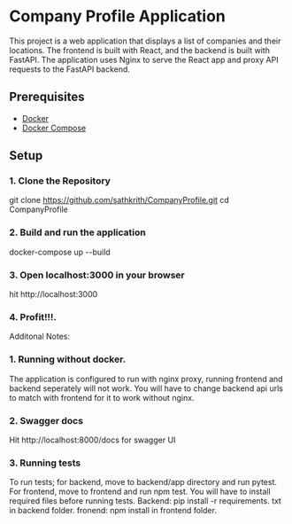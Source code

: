 # Company Profile Application

This project is a web application that displays a list of companies and their locations. The frontend is built with React, and the backend is built with FastAPI. The application uses Nginx to serve the React app and proxy API requests to the FastAPI backend.

## Prerequisites

- [Docker](https://www.docker.com/get-started)
- [Docker Compose](https://docs.docker.com/compose/install/)

## Setup

### 1. Clone the Repository

git clone https://github.com/sathkrith/CompanyProfile.git
cd CompanyProfile

### 2. Build and run the application
docker-compose up --build

### 3. Open localhost:3000 in your browser
hit http://localhost:3000 

### 4. Profit!!!.

Additonal Notes:
### 1. Running without docker.
The application is configured to run with nginx proxy, running frontend and backend seperately will not work.
You will have to change backend api urls to match with frontend for it to work without nginx.
### 2. Swagger docs
Hit http://localhost:8000/docs for swagger UI
### 3. Running tests
To run tests; for backend, move to backend/app directory and run pytest. For frontend, move to frontend and run npm test. 
You will have to install required files before running tests.
Backend: pip install -r requirements. txt in backend folder.
fronend: npm install in frontend folder.




